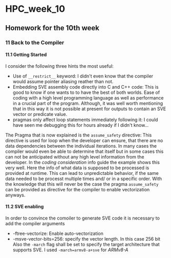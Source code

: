 # HPC_week_10
## Homework for the 10th week

### 11 Back to the Compiler

#### 11.1 Getting Started

I consider the following three hints the most useful:
- Use of ``__restrict__`` keyword: I didn't even know that the compiler would assume pointer aliasing reather than not. 
- Embedding SVE assembly code directly into C and C++ code: This is good to know if one wants to to have the best of both worlds. Ease of coding with a high level programming language as well as performance in a crucial part of the program. Although, it was well worth mentioning that in this way it is not possible at present for outputs to contain an SVE vector or predicate value.
- pragmas only affect loop statements immediately following it: I could have seen me debugging this for hours already if I didn't know...

The Pragma that is now explained is the `assume_safety` directive:
This directive is used for loop when the developer can ensure, that there are no data dependencies between the individual iterations. In many cases the compiler would even be able to determine that itself but in some cases this can not be anticipated without any high level information from the developer. In the *coding consideration* info guide the example shows this very well. Here the info of what data is supposed to be processed is provided at runtime. This can lead to unpredictable behavior, if the same data needed to be processt multiple times and/ or in a specific order. With the knowledge that this will never be the case the pragma `assume_safety` can be provided as directive for the compiler to enable vectorization anyways.

#### 11.2 SVE enabling

In order to convince the comoiler to generate SVE code it is necessary to add the compiler arguments
- -ftree-vectorize: Enable auto-vectorization
- -msve-vector-bits=256: specify the vector length. In this case 256 bit
Also the `-march` flag shall be set to specify the target architecture that supports SVE. I used `-march=armv8-a+sve` for *ARMv8-A*